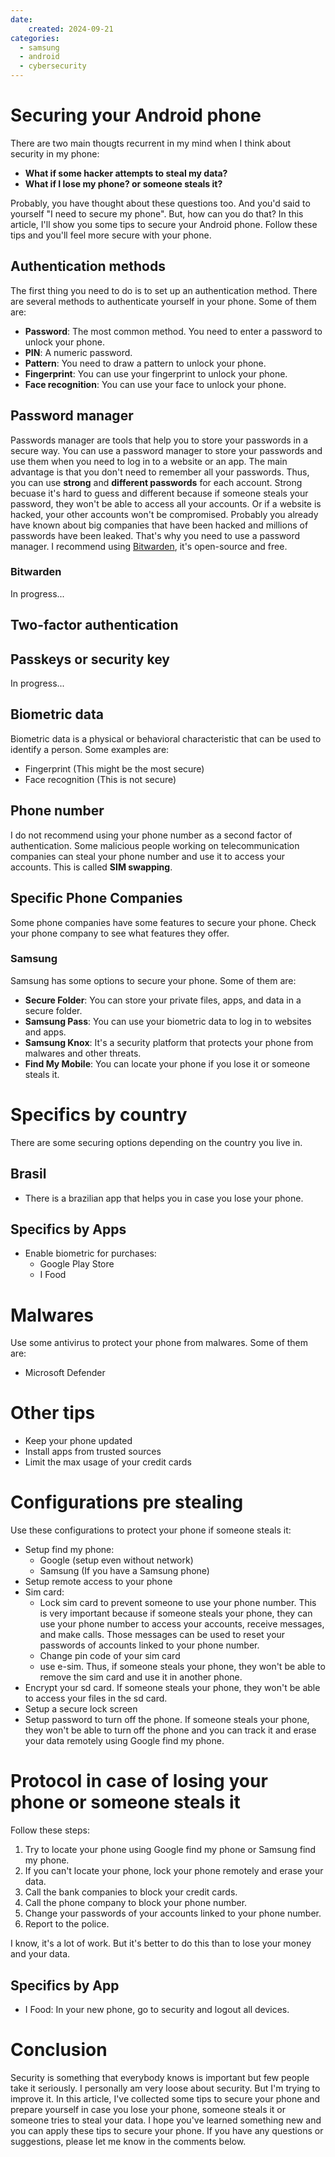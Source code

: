 ```yaml
---
date:
    created: 2024-09-21
categories:
  - samsung
  - android
  - cybersecurity
---
```


# Securing your Android phone

There are two main thougts recurrent in my mind when I think about security in my phone:

- **What if some hacker attempts to steal my data?**
- **What if I lose my phone? or someone steals it?**

Probably, you have thought about these questions too. And you'd said to yourself
"I need to secure my phone". But, how can you do that? In this article, I'll show you
some tips to secure your Android phone.
Follow these tips and you'll feel more secure with your phone.

<!-- more -->


## Authentication methods

The first thing you need to do is to set up an authentication method. There are several
methods to authenticate yourself in your phone. Some of them are:

- **Password**: The most common method. You need to enter a password to unlock your phone.
- **PIN**: A numeric password.
- **Pattern**: You need to draw a pattern to unlock your phone.
- **Fingerprint**: You can use your fingerprint to unlock your phone.
- **Face recognition**: You can use your face to unlock your phone.


## Password manager

Passwords manager are tools that help you to store your passwords in a secure way. You can use
a password manager to store your passwords and use them when you need to log in to a website or
an app.
The main advantage is that you don't need to remember all your passwords.
Thus, you can use **strong** and **different passwords** for each account.
Strong becuase it's hard to guess and different because if someone steals your password, they
won't be able to access all your accounts.
Or if a website is hacked, your other accounts won't be compromised.
Probably you already have known about big companies that have been hacked and millions of
passwords have been leaked. That's why you need to use a password manager.
I recommend using [Bitwarden](https://bitwarden.com/), it's open-source and free.

### Bitwarden

In progress...


## Two-factor authentication

## Passkeys or security key

In progress...

## Biometric data

Biometric data is a physical or behavioral characteristic that can be used to identify a person.
Some examples are:

- Fingerprint (This might be the most secure)
- Face recognition (This is not secure)


## Phone number

I do not recommend using your phone number as a second factor of authentication.
Some malicious people working on telecommunication companies can steal your phone number
and use it to access your accounts. This is called **SIM swapping**.

## Specific Phone Companies

Some phone companies have some features to secure your phone.
Check your phone company to see what features they offer.

### Samsung

Samsung has some options to secure your phone. Some of them are:

- **Secure Folder**: You can store your private files, apps, and data in a secure folder.
- **Samsung Pass**: You can use your biometric data to log in to websites and apps.
- **Samsung Knox**: It's a security platform that protects your phone from malwares and other threats.
- **Find My Mobile**: You can locate your phone if you lose it or someone steals it.

# Specifics by country

There are some securing options depending on the country you live in.

## Brasil

- There is a brazilian app that helps you in case you lose your phone.


## Specifics by Apps

- Enable biometric for purchases:
    - Google Play Store
    - I Food

# Malwares

Use some antivirus to protect your phone from malwares. Some of them are:
- Microsoft Defender

# Other tips

- Keep your phone updated
- Install apps from trusted sources
- Limit the max usage of your credit cards

# Configurations pre stealing

Use these configurations to protect your phone if someone steals it:

- Setup find my phone:
    - Google (setup even without network)
    - Samsung (If you have a Samsung phone)
- Setup remote access to your phone
- Sim card:
    - Lock sim card to prevent someone to use your phone number. This is very
      important because if someone steals your phone, they can use your phone number
      to access your accounts, receive messages, and make calls. Those messages
      can be used to reset your passwords of accounts linked to your phone number.
    - Change pin code of your sim card
    - use e-sim. Thus, if someone steals your phone, they won't be able to
      remove the sim card and use it in another phone.
- Encrypt your sd card. If someone steals your phone, they won't be able to access
  your files in the sd card.
- Setup a secure lock screen
- Setup password to turn off the phone. If someone steals your phone, they won't be able
  to turn off the phone and you can track it and erase your data remotely using Google find my phone.

# Protocol in case of losing your phone or someone steals it

Follow these steps:

1. Try to locate your phone using Google find my phone or Samsung find my phone.
2. If you can't locate your phone, lock your phone remotely and erase your data.
3. Call the bank companies to block your credit cards.
4. Call the phone company to block your phone number.
5. Change your passwords of your accounts linked to your phone number.
6. Report to the police.

I know, it's a lot of work. But it's better to do this than to lose your money and your data.

## Specifics by App

- I Food: In your new phone, go to security and logout all devices.

# Conclusion

Security is something that everybody knows is important but few people take it seriously.
I personally am very loose about security. But I'm trying to improve it.
In this article, I've collected some tips to secure your phone and prepare yourself
in case you lose your phone, someone steals it or someone tries to steal your data.
I hope you've learned something new and you can apply these tips to secure your phone.
If you have any questions or suggestions, please let me know in the comments below.
